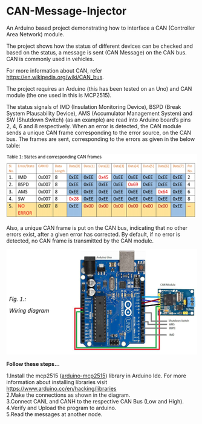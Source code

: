 # CAN-Message-Injector

An Arduino based project demonstrating how to interface a CAN (Controller Area Network) module.

The project shows how the status of different devices can be checked and based on the status, a message is sent (CAN Message) on the CAN bus. CAN is commonly used in vehicles. 

For more information about CAN, refer https://en.wikipedia.org/wiki/CAN_bus.

The project requires an Arduino (this has been tested on an Uno) and CAN module (the one used in this is MCP2515). 

The status signals of IMD (Insulation Monitoring Device), BSPD (Break System Plausability Device), AMS (Accumulator Management System) and SW (Shutdown Switch) (as an example) are read into Arduino board’s pins 2, 4, 6 and 8 respectively. When an error is detected, the CAN module sends a unique CAN frame corresponding to the error source, on the CAN bus. The frames are sent, corresponding to the errors as given in the below table:

![Frame Errors](frame_error.jpg "Frame Errors")


Also, a unique CAN frame is put on the CAN bus, indicating that no other errors exist, after a given error has corrected. By default, if no error is detected, no CAN frame is transmitted by the CAN module. 

![Wiring Diagram](wiring_diagram.jpg "Wiring Diagram")

**Follow these steps...** <br>

1.Install the mcp2515 ([arduino-mcp2515](https://github.com/sudheendra-hegde/CAN-Message-injector/tree/master/arduino-mcp2515)) library in Arduino Ide. For more information about installing libraries visit https://www.arduino.cc/en/hacking/libraries <br>
2.Make the connections as shown in the diagram. <br>
3.Connect CANL and CANH to the respective CAN Bus (Low and High). <br>
4.Verify and Upload the program to arduino. <br>
5.Read the messages at another node. <br>
